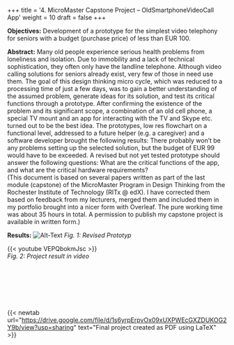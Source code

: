 +++
title = '4. MicroMaster Capstone Project – OldSmartphoneVideoCall App'
weight = 10
draft = false
+++

**Objectives:** Development of a prototype for the simplest video telephony for seniors with a budget (purchase price) of less than EUR 100.  

**Abstract:**
Many old people experience serious health problems from loneliness and isolation. Due to immobility and a lack of technical sophistication, they often only have the landline telephone. Although video calling solutions for seniors already exist, very few of those in need use them. The goal of this design thinking micro cycle, which was reduced to a processing time of just a few days, was to gain a better understanding of the assumed problem, generate ideas for its solution, and test its critical functions through a prototype. After confirming the existence of the problem and its significant scope, a combination of an old cell phone, a special TV mount and an app for interacting with the TV and Skype etc. turned out to be the best idea. The prototypes, low res flowchart on a functional level, addressed to a future helper (e.g. a caregiver) and a software developer brought the following results: There probably won’t be any problems setting up the selected solution, but the budget of EUR 99 would have to be exceeded. A revised but not yet tested prototype should answer the following questions: What are the critical functions of the app, and what are the critical hardware requirements?  
(This document is based on several papers written as part of the last module (capstone) of the MicroMaster Program in Design Thinking from the Rochester Institute of Technology (RITx @ edX). I have corrected them based on feedback from my lecturers, merged them and included them in my portfolio brought into a nicer form with Overleaf. The pure working time was about 35 hours in total. A permission to publish my capstone project is available in written form.)

**Results:**
![Alt-Text](/img/p4.1.jpg)
*Fig. 1: Revised Prototyp*

{{< youtube VEPQbokmJsc >}}  
*Fig. 2: Project result in video*

</br></br>  
</br></br> 

{{< newtab url="https://drive.google.com/file/d/1s6yrpErpvOx09xUXPWEcGXZDUKOG2Y9b/view?usp=sharing" text="Final project created as PDF using LaTeX" >}}  

